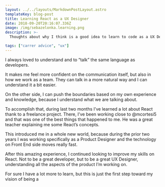 ```yaml
---
layout: ../../layouts/MarkdownPostLayout.astro
templateKey: blog-post
title: Learning React as a UX Designer
date: 2018-09-20T20:16:07.336Z
image: /img/sebazelonka.learning.png
description: >-
  Thoughts about why I think is a good idea to learn to code as a UX Designer

tags: ["carrer advice", "ux"]
---
```


I always loved to understand and to “talk” the same language as developers.

It makes me feel more confident on the communication itself, but also in how we work as a team. They can talk in a more natural way and I can understand it a bit easier.

On the other side, I can push the boundaries based on my own experience and knowledge, because I understand what we are talking about.

To accomplish that, during last two months I’ve learned a lot about React thank to a freelance project. There, I’ve been working close to @mcortesi5 and that was one of the best things that happened to me. He was a great teacher explaining me some React’s concepts.

This introduced me in a whole new world, because during the prior two years I was working specifically as a Product Designer and the technology on Front End side moves really fast.

After this amazing experience, I continued looking to improve my skills on React. Not to be a great developer, but to be a great UX Designer, understanding all the aspects of the product I’m working on.

For sure I have a lot more to learn, but this is just the first step toward my vision of being a
